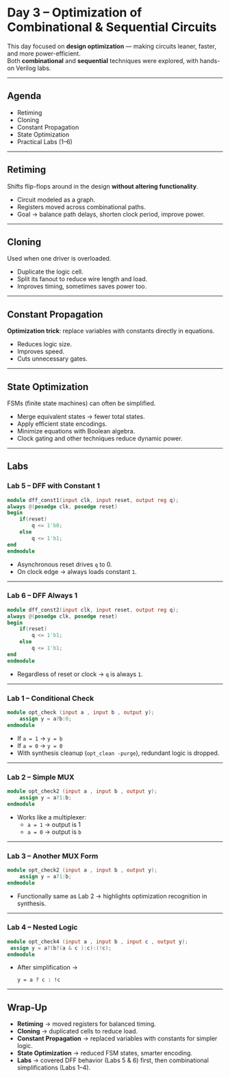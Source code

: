 # Day 3 – Optimization of Combinational & Sequential Circuits

This day focused on **design optimization** — making circuits leaner, faster, and more power-efficient.  
Both **combinational** and **sequential** techniques were explored, with hands-on Verilog labs.  

---

## Agenda
- Retiming  
- Cloning  
- Constant Propagation  
- State Optimization  
- Practical Labs (1–6)  

---

## Retiming

Shifts flip-flops around in the design **without altering functionality**.  
- Circuit modeled as a graph.  
- Registers moved across combinational paths.  
- Goal → balance path delays, shorten clock period, improve power.  

---

## Cloning

Used when one driver is overloaded.  
- Duplicate the logic cell.  
- Split its fanout to reduce wire length and load.  
- Improves timing, sometimes saves power too.  

---

## Constant Propagation

**Optimization trick**: replace variables with constants directly in equations.  
- Reduces logic size.  
- Improves speed.  
- Cuts unnecessary gates.  

---

## State Optimization

FSMs (finite state machines) can often be simplified.  
- Merge equivalent states → fewer total states.  
- Apply efficient state encodings.  
- Minimize equations with Boolean algebra.  
- Clock gating and other techniques reduce dynamic power.  

---

## Labs

### Lab 5 – DFF with Constant 1
```verilog
module dff_const1(input clk, input reset, output reg q);
always @(posedge clk, posedge reset)
begin
	if(reset)
		q <= 1'b0;
	else
		q <= 1'b1;
end
endmodule
```
- Asynchronous reset drives `q` to 0.  
- On clock edge → always loads constant `1`.  

---

### Lab 6 – DFF Always 1
```verilog
module dff_const2(input clk, input reset, output reg q);
always @(posedge clk, posedge reset)
begin
	if(reset)
		q <= 1'b1;
	else
		q <= 1'b1;
end
endmodule
```
- Regardless of reset or clock → `q` is always `1`.  

---

### Lab 1 – Conditional Check
```verilog
module opt_check (input a , input b , output y);
	assign y = a?b:0;
endmodule
```
- If `a = 1` → `y = b`  
- If `a = 0` → `y = 0`  
- With synthesis cleanup (`opt_clean -purge`), redundant logic is dropped.  

---

### Lab 2 – Simple MUX
```verilog
module opt_check2 (input a , input b , output y);
	assign y = a?1:b;
endmodule
```
- Works like a multiplexer:  
  - `a = 1` → output is 1  
  - `a = 0` → output is `b`  

---

### Lab 3 – Another MUX Form
```verilog
module opt_check2 (input a , input b , output y);
	assign y = a?1:b;
endmodule
```
- Functionally same as Lab 2 → highlights optimization recognition in synthesis.  

---

### Lab 4 – Nested Logic
```verilog
module opt_check4 (input a , input b , input c , output y);
 assign y = a?(b?(a & c ):c):(!c);
endmodule
```
- After simplification →  
  ```
  y = a ? c : !c
  ```  

---

## Wrap-Up

- **Retiming** → moved registers for balanced timing.  
- **Cloning** → duplicated cells to reduce load.  
- **Constant Propagation** → replaced variables with constants for simpler logic.  
- **State Optimization** → reduced FSM states, smarter encoding.  
- **Labs** → covered DFF behavior (Labs 5 & 6) first, then combinational simplifications (Labs 1–4).  

